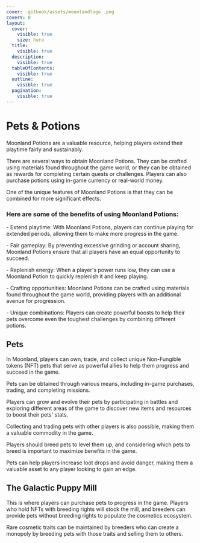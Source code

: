 ```yaml
---
cover: .gitbook/assets/moonlandlogo .png
coverY: 0
layout:
  cover:
    visible: true
    size: hero
  title:
    visible: true
  description:
    visible: true
  tableOfContents:
    visible: true
  outline:
    visible: true
  pagination:
    visible: true
---
```


# Pets & Potions

Moonland Potions are a valuable resource, helping players extend their playtime fairly and sustainably.&#x20;

There are several ways to obtain Moonland Potions. They can be crafted using materials found throughout the game world, or they can be obtained as rewards for completing certain quests or challenges. Players can also purchase potions using in-game currency or real-world money.

One of the unique features of Moonland Potions is that they can be combined for more significant effects.&#x20;

### Here are some of the benefits of using Moonland Potions:

\- Extend playtime: With Moonland Potions, players can continue playing for extended periods, allowing them to make more progress in the game.

\- Fair gameplay: By preventing excessive grinding or account sharing, Moonland Potions ensure that all players have an equal opportunity to succeed.

\- Replenish energy: When a player's power runs low, they can use a Moonland Potion to quickly replenish it and keep playing.

\- Crafting opportunities: Moonland Potions can be crafted using materials found throughout the game world, providing players with an additional avenue for progression.

\- Unique combinations: Players can create powerful boosts to help their pets overcome even the toughest challenges by combining different potions.

## Pets

In Moonland, players can own, trade, and collect unique Non-Fungible tokens (NFT) pets that serve as powerful allies to help them progress and succeed in the game.&#x20;

Pets can be obtained through various means, including in-game purchases, trading, and completing missions.&#x20;

Players can grow and evolve their pets by participating in battles and exploring different areas of the game to discover new items and resources to boost their pets' stats.&#x20;

Collecting and trading pets with other players is also possible, making them a valuable commodity in the game.&#x20;

Players should breed pets to level them up, and considering which pets to breed is important to maximize benefits in the game.&#x20;

Pets can help players increase loot drops and avoid danger, making them a valuable asset to any player looking to gain an edge.&#x20;

## The Galactic Puppy Mill

This is where players can purchase pets to progress in the game. Players who hold NFTs with breeding rights will stock the mill, and breeders can provide pets without breeding rights to populate the cosmetics ecosystem.&#x20;

Rare cosmetic traits can be maintained by breeders who can create a monopoly by breeding pets with those traits and selling them to others.

